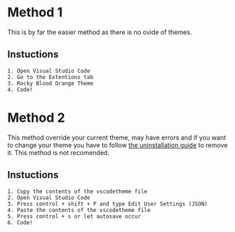 # Method 1
This is by far the easier method as there is no ovide of themes.
## Instuctions
	1. Open Visual Studio Code
	2. Go to the Extentions tab
	3. Rocky Blood Orange Theme
	4. Code!

# Method 2
This method override your current theme, may have errors and if you want to change your theme you have to follow [the uninstallation guide](https://github.com/lucaheyworth/Rocky-Blood-Orange_Themes/blob/main/VisualStudioCode/Uninstallation%20Instructions.md)
to remove it. This method is not recomended.
## Instuctions
	1. Copy the contents of the vscodetheme file
	2. Open Visual Studio Code
	3. Press control + shift + P and type Edit User Settings (JSON)
	4. Paste the contents of the vscodetheme file
	5. Press control + s or let autosave occur
	6. Code!
